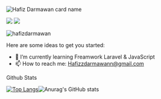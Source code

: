 ![Hafiz Darmawan card name](https://cardivo.vercel.app/api?name=Hafiz%20Darmawan&description=Hi,%20i%27m%20a%20Junior%20web%20developer.&image=https://avatars.githubusercontent.com/u/63346492?v=4&fontColor=%23ddd&backgroundColor=%232A272A&iconColor=%23fff&instagram=hafiizdarmawan&github=hafizdarmawan&pattern=iLikeFood&colorPattern=%23000)

<div>
  <img src="https://github-readme-stats.vercel.app/api?username=hafizdarmawan&show_icons=true&theme=radical"/>
  <img  src="https://github-readme-stats.vercel.app/api/top-langs/?username=hafizdarmawan&layout=compact"/>
</div>

<p><img align="center" src="https://github-readme-streak-stats.herokuapp.com/?user=hafizdarmawan&" alt="hafizdarmawan" /></p>

Here are some ideas to get you started:

- 🌱 I’m currently learning Freamwork Laravel & JavaScript
- 📫 How to reach me: Hafizzdarmawann@gmail.com

Github Stats


[![Top Langs](https://github-readme-stats.vercel.app/api/top-langs/?username=hafizdarmawan&layout=compact)](https://github.com/anuraghazra/github-readme-stats)![Anurag's GitHub stats](https://github-readme-stats.vercel.app/api?username=hafizdarmawan&show_icons=true&theme=highcontrast)
